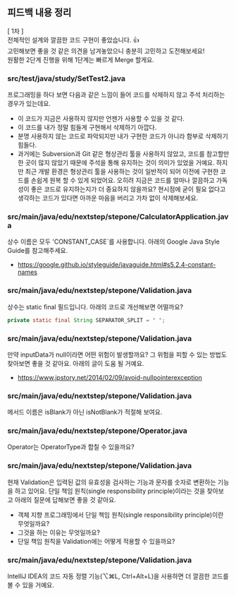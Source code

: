 ## 피드백 내용 정리

[ 1차 ]  
전체적인 설계와 깔끔한 코드 구현이 좋았습니다. 👍  
고민해보면 좋을 것 같은 의견을 남겨놓았으니 충분히 고민하고 도전해보세요!  
원활한 2단계 진행을 위해 1단계는 빠르게 Merge 할게요.  


### src/test/java/study/SetTest2.java
프로그래밍을 하다 보면 다음과 같은 느낌이 들어 코드를 삭제하지 않고 주석 처리하는 경우가 있는데요.  
- 이 코드가 지금은 사용하지 않지만 언젠가 사용할 수 있을 것 같다.  
- 이 코드를 내가 정말 힘들게 구현해서 삭제하기 아깝다.  
- 분명 사용하지 않는 코드로 파악되지만 내가 구현한 코드가 아니라 함부로 삭제하기 힘들다.  
- 과거에는 Subversion과 Git 같은 형상관리 툴을 사용하지 않았고, 코드를 참고할만한 곳이 많지 않았기 때문에 주석을 통해 유지하는 것이 의미가 있었을 거예요. 하지만 최근 개발 환경은 형상관리 툴을 사용하는 것이 일반적이 되어 이전에 구현한 코드를 손쉽게 원복 할 수 있게 되었어요. 오히려 지금은 코드를 얼마나 깔끔하고 가독성이 좋은 코드로 유지하는지가 더 중요하지 않을까요? 현시점에 굳이 필요 없다고 생각하는 코드가 있다면 아까운 마음을 버리고 가차 없이 삭제해보세요.  

### src/main/java/edu/nextstep/stepone/CalculatorApplication.java
상수 이름은 모두 'CONSTANT_CASE`를 사용합니다. 아래의 Google Java Style Guide를 참고해주세요.
- https://google.github.io/styleguide/javaguide.html#s5.2.4-constant-names

### src/main/java/edu/nextstep/stepone/Validation.java
상수는 static final 필드입니다. 아래의 코드로 개선해보면 어떨까요?
```java
private static final String SEPARATOR_SPLIT = " ";
```

### src/main/java/edu/nextstep/stepone/Validation.java
만약 inputData가 null이라면 어떤 위험이 발생할까요? 그 위험을 피할 수 있는 방법도 찾아보면 좋을 것 같아요. 아래의 글이 도움 될 거예요.
- https://www.jpstory.net/2014/02/09/avoid-nullpointerexception

### src/main/java/edu/nextstep/stepone/Validation.java
메서드 이름은 isBlank가 아닌 isNotBlank가 적절해 보여요.

### src/main/java/edu/nextstep/stepone/Operator.java
Operator는 OperatorType과 합칠 수 있을까요?

### src/main/java/edu/nextstep/stepone/Validation.java
현재 Validation은 입력된 값의 유효성을 검사하는 기능과 문자를 숫자로 변환하는 기능을 하고 있어요. 단일 책임 원칙(single responsibility principle)이라는 것을 찾아보고 아래의 질문에 답해보면 좋을 것 같아요.

- 객체 지향 프로그래밍에서 단일 책임 원칙(single responsibility principle)이란 무엇일까요?
- 그것을 하는 이유는 무엇일까요?
- 단일 책임 원칙을 Validation에는 어떻게 적용할 수 있을까요?

### src/main/java/edu/nextstep/stepone/Validation.java
IntelliJ IDEA의 코드 자동 정렬 기능(⌥⌘L, Ctrl+Alt+L)을 사용하면 더 깔끔한 코드를 볼 수 있을 거예요.

